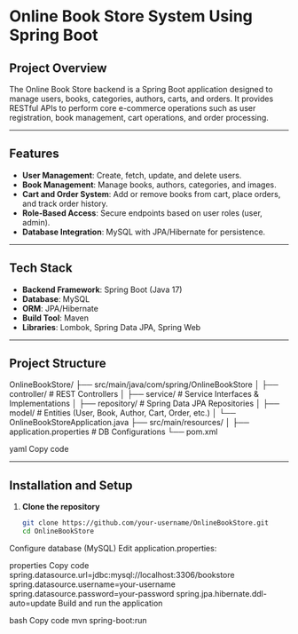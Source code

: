# Online Book Store System Using Spring Boot

## Project Overview  
The Online Book Store backend is a Spring Boot application designed to manage users, books, categories, authors, carts, and orders. It provides RESTful APIs to perform core e-commerce operations such as user registration, book management, cart operations, and order processing.  

---

## Features  
- **User Management**: Create, fetch, update, and delete users.  
- **Book Management**: Manage books, authors, categories, and images.  
- **Cart and Order System**: Add or remove books from cart, place orders, and track order history.  
- **Role-Based Access**: Secure endpoints based on user roles (user, admin).  
- **Database Integration**: MySQL with JPA/Hibernate for persistence.  

---

## Tech Stack  
- **Backend Framework**: Spring Boot (Java 17)  
- **Database**: MySQL  
- **ORM**: JPA/Hibernate  
- **Build Tool**: Maven  
- **Libraries**: Lombok, Spring Data JPA, Spring Web  

---

## Project Structure  
OnlineBookStore/
├── src/main/java/com/spring/OnlineBookStore
│ ├── controller/ # REST Controllers
│ ├── service/ # Service Interfaces & Implementations
│ ├── repository/ # Spring Data JPA Repositories
│ ├── model/ # Entities (User, Book, Author, Cart, Order, etc.)
│ └── OnlineBookStoreApplication.java
├── src/main/resources/
│ ├── application.properties # DB Configurations
└── pom.xml

yaml
Copy code

---

## Installation and Setup  

1. **Clone the repository**  
   ```bash
   git clone https://github.com/your-username/OnlineBookStore.git
   cd OnlineBookStore
Configure database (MySQL)
Edit application.properties:

properties
Copy code
spring.datasource.url=jdbc:mysql://localhost:3306/bookstore
spring.datasource.username=your-username
spring.datasource.password=your-password
spring.jpa.hibernate.ddl-auto=update
Build and run the application

bash
Copy code
mvn spring-boot:run
